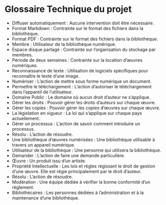# Glossaire Technique du projet

- Diffuser automatiquement : Aucune intervention doit être nécessaire.
- Format Markdown : Contrainte sur le format des fichiers dans la bibliothèque.
- Format PDF : Contrainte sur le format des fichiers dans la bibliothèque.
- Membre : Utilisateur de la bibliothèque numérique.
- Espace disque partagé : Contrainte sur l’organisation du stockage par membres.
- Période de deux semaines : Contrainte sur la location d’œuvres numériques.
- Reconnaissance de texte : Utilisation de logiciels spécifiques pour reconnaître le texte d’une image.
- Numériser : L’action de mettre sous forme numérique un document.
- Permettre le téléchargement : L’action d’autoriser le téléchargement dans l’appareil de l’utilisateur.
- Domaine Public : Le domaine où aucun droit d’auteur ne s’applique.
- Gérer les droits : Pouvoir gérer les droits d’auteurs sur chaque œuvre.
- Gérer les copies : Pouvoir gérer les copies d’œuvres sur chaque œuvre.
- La législation en vigueur : La loi qui s’applique sur chaque pays actuellement.
- Gérer un processus : L’action de savoir comment introduire un processus.
- Résolu : L’action de résoudre.
- Une bibliothèque d’œuvres numérisées : Une bibliothèque utilisable à travers un appareil numérique.
- Utilisateur de la bibliothèque : Une personne qui utilisera la bibliothèque.
- Demander : L’action de faire une demande particulière.
- Œuvre : Un produit issu d’un artiste.
- Propriété Intellectuelle : Les lois et règles régissant le droit de gestion d’une œuvre. Elle est régie principalement par le droit d’auteur.
- Résolu : L’action de résoudre.
- Modération : Une équipe dédiée à vérifier la bonne conformité d’un règlement.
- Bibliothécaires : Les personnes dédiées à l’administration et à la maintenance d’une bibliothèque.
